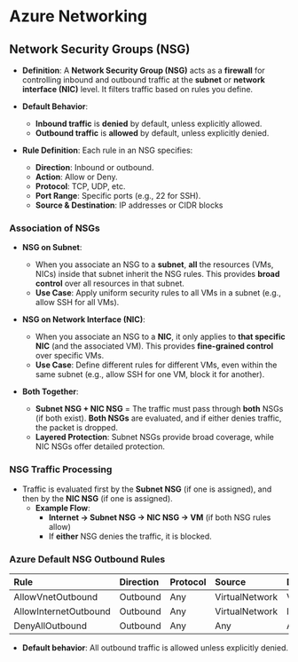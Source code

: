 # Azure Networking

## Network Security Groups (NSG)

- **Definition**: A **Network Security Group (NSG)** acts as a **firewall** for controlling inbound and outbound traffic at the **subnet** or **network interface (NIC)** level. It filters traffic based on rules you define.

- **Default Behavior**:
  - **Inbound traffic** is **denied** by default, unless explicitly allowed.
  - **Outbound traffic** is **allowed** by default, unless explicitly denied.

- **Rule Definition**: Each rule in an NSG specifies:
  - **Direction**: Inbound or outbound.
  - **Action**: Allow or Deny.
  - **Protocol**: TCP, UDP, etc.
  - **Port Range**: Specific ports (e.g., 22 for SSH).
  - **Source & Destination**: IP addresses or CIDR blocks


### Association of NSGs

- **NSG on Subnet**:
  - When you associate an NSG to a **subnet**, **all** the resources (VMs, NICs) inside that subnet inherit the NSG rules. This provides **broad control** over all resources in that subnet.
  - **Use Case**: Apply uniform security rules to all VMs in a subnet (e.g., allow SSH for all VMs).

- **NSG on Network Interface (NIC)**:
  - When you associate an NSG to a **NIC**, it only applies to **that specific NIC** (and the associated VM). This provides **fine-grained control** over specific VMs.
  - **Use Case**: Define different rules for different VMs, even within the same subnet (e.g., allow SSH for one VM, block it for another).

- **Both Together**:
  - **Subnet NSG + NIC NSG** = The traffic must pass through **both** NSGs (if both exist). **Both NSGs** are evaluated, and if either denies traffic, the packet is dropped.
  - **Layered Protection**: Subnet NSGs provide broad coverage, while NIC NSGs offer detailed protection.


### NSG Traffic Processing

- Traffic is evaluated first by the **Subnet NSG** (if one is assigned), and then by the **NIC NSG** (if one is assigned).
  - **Example Flow**:
    - **Internet → Subnet NSG → NIC NSG → VM** (if both NSG rules allow)
    - If **either** NSG denies the traffic, it is blocked.

### Azure Default NSG Outbound Rules
  
| Rule | Direction | Protocol | Source | Destination | Port | Action |
|:---|:---|:---|:---|:---|:---|:---|
| AllowVnetOutbound | Outbound | Any | VirtualNetwork | VirtualNetwork | Any | Allow |
| AllowInternetOutbound | Outbound | Any | VirtualNetwork | Internet | Any | Allow |
| DenyAllOutbound | Outbound | Any | Any | Any | Any | Deny |

- **Default behavior**: All outbound traffic is allowed unless explicitly denied.
